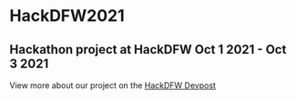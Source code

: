 # HackDFW2021
## Hackathon project at HackDFW Oct 1 2021 - Oct 3 2021
View more about our project on the [HackDFW Devpost](https://devpost.com/software/eye-exam-71me2i)

